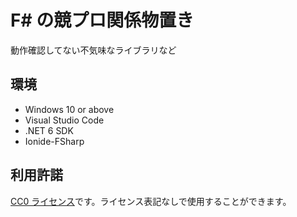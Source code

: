 # F# の競プロ関係物置き

動作確認してない不気味なライブラリなど

## 環境

- Windows 10 or above
- Visual Studio Code
- .NET 6 SDK
- Ionide-FSharp

## 利用許諾

[CC0 ライセンス](LICENSE)です。ライセンス表記なしで使用することができます。
